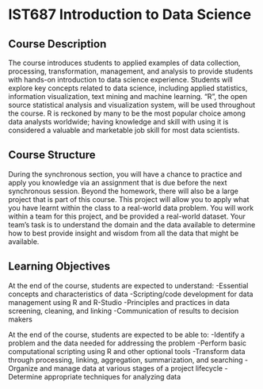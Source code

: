 # IST687 Introduction to Data Science
## Course Description
The course introduces students to applied examples of data collection, processing, transformation, management, and analysis to provide students with hands-on introduction to data science experience. Students will explore key concepts related to data science, including applied statistics, information visualization, text mining and machine learning. “R”, the open source statistical analysis and visualization system, will be used throughout the course. R is reckoned by many to be the most popular choice among data analysts worldwide; having knowledge and skill with using it is considered a valuable and marketable job skill for most data scientists.

## Course Structure
During the synchronous section, you will have a chance to practice and apply you knowledge via an assignment that is due before the next synchronous session. Beyond the homework, there will also be a large project that is part of this course. This project will allow you to apply what you have learnt within the class to a real-world data problem. You will work within a team for this project, and be provided a real-world dataset. Your team’s task is to understand the domain and the data available to determine how to best provide insight and wisdom from all the data that might be available.

## Learning Objectives
At the end of the course, students are expected to understand:
-Essential concepts and characteristics of data
-Scripting/code development for data management using R and R-Studio
-Principles and practices in data screening, cleaning, and linking
-Communication of results to decision makers

At the end of the course, students are expected to be able to:
-Identify a problem and the data needed for addressing the problem
-Perform basic computational scripting using R and other optional tools
-Transform data through processing, linking, aggregation, summarization, and searching
-Organize and manage data at various stages of a project lifecycle
-Determine appropriate techniques for analyzing data
